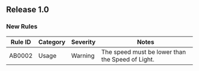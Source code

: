 ## Release 1.0

### New Rules

| Rule ID | Category | Severity | Notes                                            |
|---------|----------|----------|--------------------------------------------------|
| AB0002  | Usage    | Warning  | The speed must be lower than the Speed of Light. |
